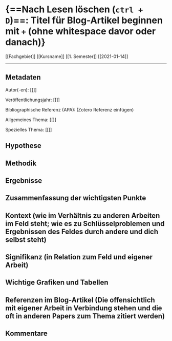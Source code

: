 # {==Nach Lesen löschen (`ctrl + D`)==: Titel für Blog-Artikel beginnen mit `+` (ohne whitespace davor oder danach)}
[[Fachgebiet]] [[Kursname]] [[1. Semester]] [[2021-01-14]]

---

## Metadaten

Autor(-en): [[]]

Veröffentlichungsjahr: [[]]

Bibliographische Referenz (APA): (Zotero Referenz einfügen)

Allgemeines Thema: [[]]

Spezielles Thema: [[]]

## Hypothese



## Methodik



## Ergebnisse



## Zusammenfassung der wichtigsten Punkte




## Kontext (wie  im Verhältnis zu anderen Arbeiten im Feld steht; wie es zu Schlüsselproblemen und Ergebnissen des Feldes durch andere und dich selbst steht)




## Signifikanz (in Relation zum Feld und eigener Arbeit)




## Wichtige Grafiken und Tabellen



## Referenzen im Blog-Artikel (Die offensichtlich mit eigener Arbeit in Verbindung stehen und die oft in anderen Papers zum Thema zitiert werden)



## Kommentare